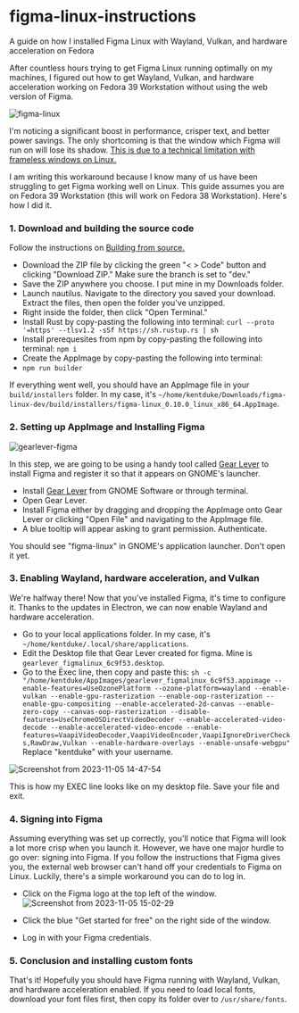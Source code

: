 # figma-linux-instructions
A guide on how I installed Figma Linux with Wayland, Vulkan, and hardware acceleration on Fedora

After countless hours trying to get Figma Linux running optimally on my machines, I figured out how to get Wayland, Vulkan, and hardware acceleration working on Fedora 39 Workstation without using the web version of Figma. 

![figma-linux](https://github.com/Figma-Linux/figma-linux/assets/10662332/36b6f2b7-03b5-46b8-8e80-749264537f75)

I'm noticing a significant boost in performance, crisper text, and better power savings. The only shortcoming is that the window which Figma will run on will lose its shadow. [This is due to a technical limitation with frameless windows on Linux.](https://github.com/electron/electron/issues/2380)

I am writing this workaround because I know many of us have been struggling to get Figma working well on Linux. This guide assumes you are on Fedora 39 Workstation (this will work on Fedora 38 Workstation). Here's how I did it. 

### 1. Download and building the source code ###

Follow the instructions on [Building from source.](https://github.com/Figma-Linux/figma-linux#building-from-source)

- Download the ZIP file by clicking the green "< > Code" button and clicking "Download ZIP." Make sure the branch is set to "dev."
- Save the ZIP anywhere you choose. I put mine in my Downloads folder.
- Launch nautilus. Navigate to the directory you saved your download. Extract the files, then open the folder you've unzipped.
- Right inside the folder, then click "Open Terminal."
- Install Rust by copy-pasting the following into terminal:
 ``curl --proto '=https' --tlsv1.2 -sSf https://sh.rustup.rs | sh``
- Install prerequesites from npm by copy-pasting the following into terminal:
``npm i``
- Create the AppImage by copy-pasting the following into terminal:
- ``npm run builder``

If everything went well, you should have an AppImage file in your `build/installers` folder. In my case, it's  ``~/home/kentduke/Downloads/figma-linux-dev/build/installers/figma-linux_0.10.0_linux_x86_64.AppImage``.

### 2. Setting up AppImage and Installing Figma ###
![gearlever-figma](https://github.com/Figma-Linux/figma-linux/assets/10662332/fb7762f3-548a-451b-a55b-f98fc9cc47bc)

In this step, we are going to be using a handy tool called [Gear Lever](https://flathub.org/apps/it.mijorus.gearlever) to install Figma and register it so that it appears on GNOME's launcher.

- Install [Gear Lever](https://flathub.org/apps/it.mijorus.gearlever) from GNOME Software or through terminal.
- Open Gear Lever.
- Install Figma either by dragging and dropping the AppImage onto Gear Lever or clicking "Open File" and navigating to the AppImage file.
- A blue tooltip will appear asking to grant permission. Authenticate.

You should see "figma-linux" in GNOME's application launcher. Don't open it yet.

### 3. Enabling Wayland, hardware acceleration, and Vulkan

We're halfway there! Now that you've installed Figma, it's time to configure it. Thanks to the updates in Electron, we can now enable Wayland and hardware acceleration.

- Go to your local applications folder. In my case, it's `~/home/kentduke/.local/share/applications`.
- Edit the Desktop file that Gear Lever created for figma. Mine is `gearlever_figmalinux_6c9f53.desktop`.
- Go to the Exec line, then copy and paste this:
``sh -c "/home/kentduke/AppImages/gearlever_figmalinux_6c9f53.appimage --enable-features=UseOzonePlatform --ozone-platform=wayland --enable-vulkan --enable-gpu-rasterization --enable-oop-rasterization --enable-gpu-compositing --enable-accelerated-2d-canvas --enable-zero-copy --canvas-oop-rasterization --disable-features=UseChromeOSDirectVideoDecoder --enable-accelerated-video-decode --enable-accelerated-video-encode --enable-features=VaapiVideoDecoder,VaapiVideoEncoder,VaapiIgnoreDriverChecks,RawDraw,Vulkan --enable-hardware-overlays --enable-unsafe-webgpu"``
Replace "kentduke" with your username. 

![Screenshot from 2023-11-05 14-47-54](https://github.com/Figma-Linux/figma-linux/assets/10662332/364c456b-5824-4643-9d99-4c63807ad5cc)

This is how my EXEC line looks like on my desktop file. Save your file and exit.

### 4. Signing into Figma ###

Assuming everything was set up correctly, you'll notice that Figma will look a lot more crisp when you launch it. However, we have one major hurdle to go over: signing into Figma. If you follow the instructions that Figma gives you, the external web browser can't hand off your credentials to Figma on Linux. Luckily, there's a simple workaround you can do to log in.

- Click on the Figma logo at the top left of the window.
![Screenshot from 2023-11-05 15-02-29](https://github.com/Figma-Linux/figma-linux/assets/10662332/ef14bf6c-2741-4057-9287-11466d6c682a)

- Click the blue "Get started for free" on the right side of the window.
- Log in with your Figma credentials.

### 5. Conclusion and installing custom fonts ###

That's it! Hopefully you should have Figma running with Wayland, Vulkan, and hardware acceleration enabled. If you need to load local fonts, download your font files first, then copy its folder over to `/usr/share/fonts`.
